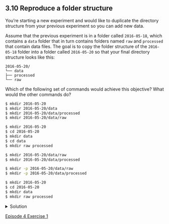 ## 3.10 Reproduce a folder structure

You’re starting a new experiment and would like to duplicate the directory structure from your previous experiment so you can add new data.

Assume that the previous experiment is in a folder called ```2016-05-18```, which contains a ```data``` folder that in turn contains folders named ```raw``` and ```processed``` that contain data files. The goal is to copy the folder structure of the ```2016-05-18``` folder into a folder called ```2016-05-20``` so that your final directory structure looks like this:

```output
2016-05-20/
└── data
├── processed
└── raw
```

Which of the following set of commands would achieve this objective? What would the other commands do?

```bash
$ mkdir 2016-05-20
$ mkdir 2016-05-20/data
$ mkdir 2016-05-20/data/processed
$ mkdir 2016-05-20/data/raw
```
```bash
$ mkdir 2016-05-20
$ cd 2016-05-20
$ mkdir data
$ cd data
$ mkdir raw processed
```
```bash
$ mkdir 2016-05-20/data/raw
$ mkdir 2016-05-20/data/processed
```
```bash
$ mkdir -p 2016-05-20/data/raw
$ mkdir -p 2016-05-20/data/processed
```
```bash
$ mkdir 2016-05-20
$ cd 2016-05-20
$ mkdir data
$ mkdir raw processed
```

<details>
  <summary>
Solution
  </summary>

The first two sets of commands achieve this objective. The first set uses relative paths to create the top-level directory before the subdirectories.

The third set of commands will give an error because the default behavior of ```mkdir``` won’t create a subdirectory of a non-existent directory: the intermediate level folders must be created first.

The fourth set of commands achieve this objective. Remember, the ```-p``` option, followed by a path of one or more directories, will cause ```mkdir``` to create any intermediate subdirectories as required.

The final set of commands generates the ‘raw’ and ‘processed’ directories at the same level as the ‘data’ directory.

</details>

[Episode 4 Exercise 1](episode4_ex1.md)
